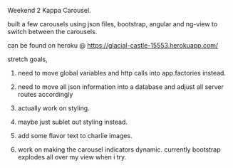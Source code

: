 Weekend 2 Kappa Carousel.

built a few carousels using json files, bootstrap, angular and ng-view to switch between the carousels.

can be found on heroku @ https://glacial-castle-15553.herokuapp.com/

stretch goals,

1. need to move global variables and http calls into app.factories instead.

2. need to move all json information into a database and adjust all server routes accordingly

3. actually work on styling.

4. maybe just sublet out styling instead.

5. add some flavor text to charlie images.

6. work on making the carousel indicators dynamic. currently bootstrap explodes all over my view when i try.


